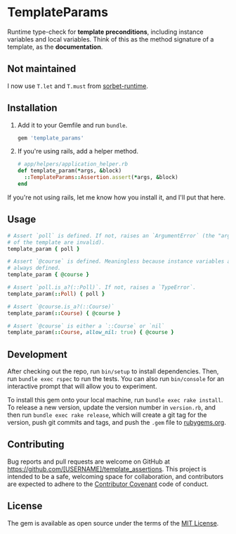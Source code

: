 # TemplateParams

Runtime type-check for **template preconditions**, including instance variables and local
variables. Think of this as the method signature of a template, as the **documentation**.

## Not maintained

I now use `T.let` and `T.must` from [sorbet-runtime](https://github.com/sorbet/sorbet).

## Installation

1. Add it to your Gemfile and run `bundle`.

    ```ruby
    gem 'template_params'
    ```

2. If you're using rails, add a helper method.

   ```ruby
   # app/helpers/application_helper.rb
   def template_param(*args, &block)
     ::TemplateParams::Assertion.assert(*args, &block)
   end
   ```

  If you're not using rails, let me know how you install it, and I'll put that here.

## Usage

```ruby
# Assert `poll` is defined. If not, raises an `ArgumentError` (the "arguments"
# of the template are invalid).
template_param { poll }

# Assert `@course` is defined. Meaningless because instance variables are
# always defined.
template_param { @course }

# Assert `poll.is_a?(::Poll)`. If not, raises a `TypeError`.
template_param(::Poll) { poll }

# Assert `@course.is_a?(::Course)`
template_param(::Course) { @course }

# Assert `@course` is either a `::Course` or `nil`
template_param(::Course, allow_nil: true) { @course }
```

## Development

After checking out the repo, run `bin/setup` to install dependencies. Then, run
`bundle exec rspec` to run the tests. You can also run `bin/console` for an
interactive prompt that will allow you to experiment.

To install this gem onto your local machine, run `bundle exec rake install`. To
release a new version, update the version number in `version.rb`, and then run
`bundle exec rake release`, which will create a git tag for the version, push
git commits and tags, and push the `.gem` file to
[rubygems.org](https://rubygems.org).

## Contributing

Bug reports and pull requests are welcome on GitHub at
https://github.com/[USERNAME]/template_assertions. This project is intended to
be a safe, welcoming space for collaboration, and contributors are expected to
adhere to the [Contributor Covenant](contributor-covenant.org) code of conduct.

## License

The gem is available as open source under the terms of the [MIT
License](http://opensource.org/licenses/MIT).
